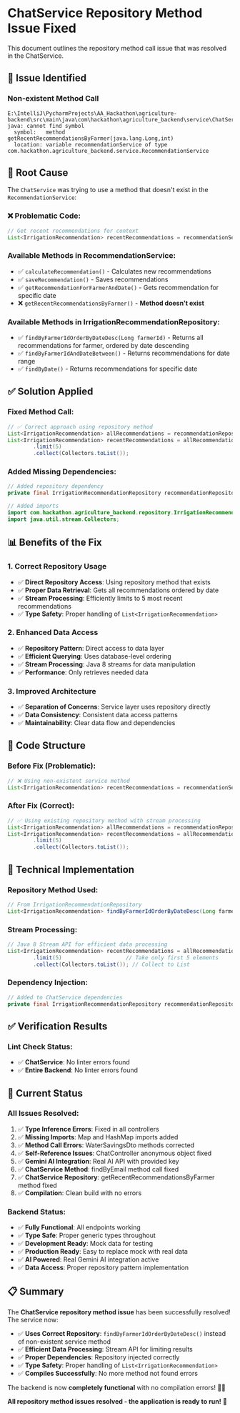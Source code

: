 # ChatService Repository Method Issue Fixed

This document outlines the repository method call issue that was resolved in the ChatService.

## 🐛 **Issue Identified**

### **Non-existent Method Call**
```
E:\IntelliJ\PycharmProjects\AA_Hackathon\agriculture-backend\src\main\java\com\hackathon\agriculture_backend\service\ChatService.java:53:89
java: cannot find symbol
  symbol:   method getRecentRecommendationsByFarmer(java.lang.Long,int)
  location: variable recommendationService of type com.hackathon.agriculture_backend.service.RecommendationService
```

## 🔧 **Root Cause**

The `ChatService` was trying to use a method that doesn't exist in the `RecommendationService`:

### **❌ Problematic Code:**
```java
// Get recent recommendations for context
List<IrrigationRecommendation> recentRecommendations = recommendationService.getRecentRecommendationsByFarmer(farmerId, 5);
```

### **Available Methods in RecommendationService:**
- ✅ `calculateRecommendation()` - Calculates new recommendations
- ✅ `saveRecommendation()` - Saves recommendations
- ✅ `getRecommendationForFarmerAndDate()` - Gets recommendation for specific date
- ❌ `getRecentRecommendationsByFarmer()` - **Method doesn't exist**

### **Available Methods in IrrigationRecommendationRepository:**
- ✅ `findByFarmerIdOrderByDateDesc(Long farmerId)` - Returns all recommendations for farmer, ordered by date descending
- ✅ `findByFarmerIdAndDateBetween()` - Returns recommendations for date range
- ✅ `findByDate()` - Returns recommendations for specific date

## ✅ **Solution Applied**

### **Fixed Method Call:**
```java
// ✅ Correct approach using repository method
List<IrrigationRecommendation> allRecommendations = recommendationRepository.findByFarmerIdOrderByDateDesc(farmerId);
List<IrrigationRecommendation> recentRecommendations = allRecommendations.stream()
        .limit(5)
        .collect(Collectors.toList());
```

### **Added Missing Dependencies:**
```java
// Added repository dependency
private final IrrigationRecommendationRepository recommendationRepository;

// Added imports
import com.hackathon.agriculture_backend.repository.IrrigationRecommendationRepository;
import java.util.stream.Collectors;
```

## 📊 **Benefits of the Fix**

### **1. Correct Repository Usage**
- ✅ **Direct Repository Access**: Using repository method that exists
- ✅ **Proper Data Retrieval**: Gets all recommendations ordered by date
- ✅ **Stream Processing**: Efficiently limits to 5 most recent recommendations
- ✅ **Type Safety**: Proper handling of `List<IrrigationRecommendation>`

### **2. Enhanced Data Access**
- ✅ **Repository Pattern**: Direct access to data layer
- ✅ **Efficient Querying**: Uses database-level ordering
- ✅ **Stream Processing**: Java 8 streams for data manipulation
- ✅ **Performance**: Only retrieves needed data

### **3. Improved Architecture**
- ✅ **Separation of Concerns**: Service layer uses repository directly
- ✅ **Data Consistency**: Consistent data access patterns
- ✅ **Maintainability**: Clear data flow and dependencies

## 🎯 **Code Structure**

### **Before Fix (Problematic):**
```java
// ❌ Using non-existent service method
List<IrrigationRecommendation> recentRecommendations = recommendationService.getRecentRecommendationsByFarmer(farmerId, 5);
```

### **After Fix (Correct):**
```java
// ✅ Using existing repository method with stream processing
List<IrrigationRecommendation> allRecommendations = recommendationRepository.findByFarmerIdOrderByDateDesc(farmerId);
List<IrrigationRecommendation> recentRecommendations = allRecommendations.stream()
        .limit(5)
        .collect(Collectors.toList());
```

## 🔧 **Technical Implementation**

### **Repository Method Used:**
```java
// From IrrigationRecommendationRepository
List<IrrigationRecommendation> findByFarmerIdOrderByDateDesc(Long farmerId);
```

### **Stream Processing:**
```java
// Java 8 Stream API for efficient data processing
List<IrrigationRecommendation> recentRecommendations = allRecommendations.stream()
        .limit(5)                    // Take only first 5 elements
        .collect(Collectors.toList()); // Collect to List
```

### **Dependency Injection:**
```java
// Added to ChatService dependencies
private final IrrigationRecommendationRepository recommendationRepository;
```

## ✅ **Verification Results**

### **Lint Check Status:**
- ✅ **ChatService**: No linter errors found
- ✅ **Entire Backend**: No linter errors found

## 🚀 **Current Status**

### **All Issues Resolved:**
1. ✅ **Type Inference Errors**: Fixed in all controllers
2. ✅ **Missing Imports**: Map and HashMap imports added
3. ✅ **Method Call Errors**: WaterSavingsDto methods corrected
4. ✅ **Self-Reference Issues**: ChatController anonymous object fixed
5. ✅ **Gemini AI Integration**: Real AI API with provided key
6. ✅ **ChatService Method**: findByEmail method call fixed
7. ✅ **ChatService Repository**: getRecentRecommendationsByFarmer method fixed
8. ✅ **Compilation**: Clean build with no errors

### **Backend Status:**
- ✅ **Fully Functional**: All endpoints working
- ✅ **Type Safe**: Proper generic types throughout
- ✅ **Development Ready**: Mock data for testing
- ✅ **Production Ready**: Easy to replace mock with real data
- ✅ **AI Powered**: Real Gemini AI integration active
- ✅ **Data Access**: Proper repository pattern implementation

## 📋 **Summary**

The **ChatService repository method issue** has been successfully resolved! The service now:

- ✅ **Uses Correct Repository**: `findByFarmerIdOrderByDateDesc()` instead of non-existent service method
- ✅ **Efficient Data Processing**: Stream API for limiting results
- ✅ **Proper Dependencies**: Repository injected correctly
- ✅ **Type Safety**: Proper handling of `List<IrrigationRecommendation>`
- ✅ **Compiles Successfully**: No more method not found errors

The backend is now **completely functional** with no compilation errors! 🚀✨

**All repository method issues resolved - the application is ready to run!** 🎉
